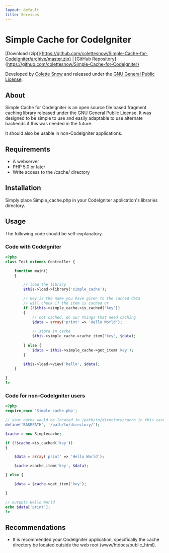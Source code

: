 ```yaml
---
layout: default
title: Services
---
```


# Simple Cache for CodeIgniter

[Download (zip)]{https://github.com/colettesnow/Simple-Cache-for-CodeIgniter/archive/master.zip} | [GitHub Repository]{https://github.com/colettesnow/Simple-Cache-for-CodeIgniter}

Developed by [Colette Snow](http://colettesnow.com/) and released under the [GNU General Public License](https://github.com/colettesnow/Simple-Cache-for-CodeIgniter/blob/master/LICENSE).

## About

Simple Cache for CodeIgniter is an open source file based fragment caching library released under the GNU General Public License. It was designed to be simple to use and easily adaptable to use alternate backends if this was needed in the future.

It should also be usable in non-CodeIgniter applications.

## Requirements

* A webserver
* PHP 5.0 or later
* Write access to the /cache/ directory

## Installation

Simply place Simple_cache.php in your CodeIgniter application's libraries directory.

## Usage

The following code should be self-explanatory.

### Code with CodeIgniter

```php
<?php
class Test extends Controller {

	function main()
	{

		// load the library
		$this->load->library('simple_cache');

		// key is the name you have given to the cached data
		// will check if the item is cached or 
		if (!$this->simple_cache->is_cached('key'))
		{
			// not cached, do our things that need caching
			$data = array('print' => 'Hello World');
	
			// store in cache
			$this->simple_cache->cache_item('key', $data);
	
		} else {
			$data = $this->simple_cache->get_item('key');
		}

		$this->load->view('hello', $data);
	}
	
}
?>
```

### Code for non-CodeIgniter users

```php
<?php
require_once 'Simple_cache.php';

// your cache would be located in /path/to/directory/cache in this case
define('BASEPATH', '/path/to/directory/');

$cache = new Simplecache;

if (!$cache->is_cached('key'))
{

	$data = array('print' => 'Hello World');	

	$cache->cache_item('key', $data);

} else {

	$data = $cache->get_item('key');	

}

// outputs Hello World
echo $data['print'];
?>
```

## Recommendations

* It is recommended your CodeIgniter application, specifically the cache directory be located outside the web root (www/htdocs/public_html).